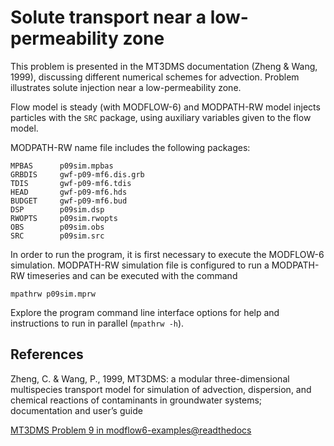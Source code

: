# Solute transport near a low-permeability zone
This problem is presented in the MT3DMS documentation (Zheng & Wang, 1999), discussing different numerical schemes for advection. Problem illustrates solute injection near a low-permeability zone.

Flow model is steady (with MODFLOW-6) and MODPATH-RW model injects particles with the ``SRC`` package, using auxiliary variables given to the flow model. 

MODPATH-RW name file includes the following packages:

```
MPBAS      p09sim.mpbas
GRBDIS     gwf-p09-mf6.dis.grb
TDIS       gwf-p09-mf6.tdis
HEAD       gwf-p09-mf6.hds
BUDGET     gwf-p09-mf6.bud
DSP        p09sim.dsp
RWOPTS     p09sim.rwopts
OBS        p09sim.obs
SRC        p09sim.src
```

In order to run the program, it is first necessary to execute the MODFLOW-6 simulation. MODPATH-RW simulation file is configured to run a MODPATH-RW timeseries and can be executed with the command

```
mpathrw p09sim.mprw
```

Explore the program command line interface options for help and instructions to run in parallel (``mpathrw -h``).


## References
Zheng, C. & Wang, P., 1999, MT3DMS: a modular three-dimensional multispecies transport model for simulation of advection, dispersion, and chemical reactions of contaminants in groundwater systems; documentation and user’s guide

[MT3DMS Problem 9 in modflow6-examples@readthedocs](https://modflow6-examples.readthedocs.io/en/master/_examples/ex-gwt-mt3dms-p09.html)
